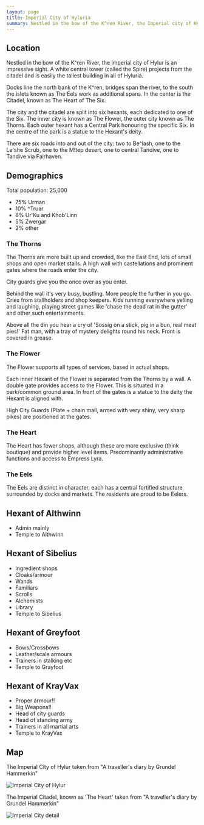 ```yaml
---
layout: page
title: Imperial City of Hyluria
summary: Nestled in the bow of the K^ren River, the Imperial city of Hylur is an impressive sight. A white central tower (called the Spire) projects from the citadel and is easily the tallest building in all of Hyluria. 
---
```


## Location

Nestled in the bow of the K^ren River, the Imperial city of Hylur is an impressive sight. A white central tower (called the Spire) projects from the citadel and is easily the tallest building in all of Hyluria. 

Docks line the north bank of the K^ren, bridges span the river, to the south the islets known as The Eels work as additional spans. In the center is the Citadel, known as The Heart of The Six. 

The city and the citadel are split into six hexants, each dedicated to one of the Six. The inner city is known as The Flower, the outer city known as The Thorns. Each outer hexant has a Central Park honouring the specific Six. In the centre of the park is a statue to the Hexant's deity.

There are six roads into and out of the city: two to  Be^lash, one to the Le'she Scrub, one to the M!tep desert, one to central Tandive, one to Tandive via Fairhaven.

## Demographics

Total population: 25,000
- 75% Urman
- 10% ^Truar
- 8% Ur'Ku and Khob'Linn 
- 5% Zwergar
- 2% other



### The Thorns

The Thorns are more built up and crowded, like the East End, lots of small shops and open market stalls.
A high wall with castellations and prominent gates where the roads enter the city.

City guards give you the once over as you enter. 

Behind the wall it's very busy, bustling. More people the further in you go. Cries from stallholders and shop keepers. Kids running everywhere yelling and laughing, playing street games like 'chase the dead rat in the gutter' and other such entertainments.

Above all the din you hear a cry of 'Sossig on a stick, pig in a bun, real meat pies!'
Fat man, with a tray of mystery delights round his neck. Front is covered in grease. 

### The Flower

The Flower supports all types of services, based in actual shops.

Each inner Hexant of the Flower is separated from the Thorns by a wall. A double gate provides access to the Flower. This is situated in a park/common ground area. In front of the gates is a statue to the deity the Hexant is aligned with.

High City Guards (Plate + chain mail, armed with very shiny, very sharp pikes) are positioned at the gates.

### The Heart

The Heart has fewer shops, although these are more exclusive (think boutique) and provide higher level items. Predominantly administrative functions and access to Empress Lyra.

### The Eels

The Eels are distinct in character, each has a central fortified structure surrounded by docks and markets. The residents are proud to be Eelers.


## Hexant of Althwinn

- Admin mainly
- Temple to Althwinn

## Hexant of Sibelius

- Ingredient shops
- Cloaks/armour
- Wands
- Familiars
- Scrolls
- Alchemists 
- Library
- Temple to Sibelius

## Hexant of Greyfoot

- Bows/Crossbows
- Leather/scale armours
- Trainers in stalking etc
- Temple to Grayfoot

## Hexant of KrayVax

- Proper armour!!
- Big Weapons!!
- Head of city guards
- Head of standing army
- Trainers in all martial arts
- Temple to KrayVax

## Map

The Imperial City of Hylur taken from "A traveller's diary by Grundel Hammerkin"

![Imperial City of Hylur](/assets/imperial-city.jpg)

The Imperial Citadel, known as 'The Heart' taken from "A traveller's diary by Grundel Hammerkin"

![Imperial City detail](/assets/imperial-city-detail.jpg)
